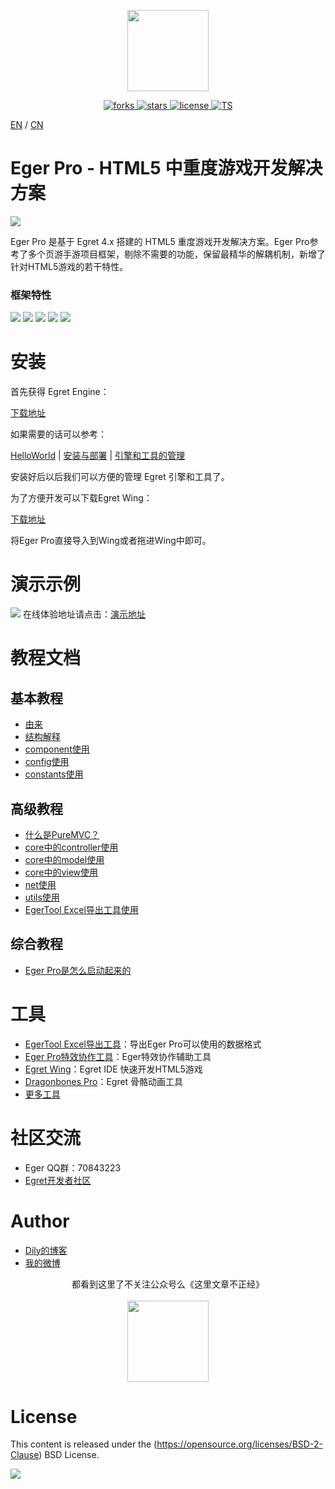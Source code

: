 <p align="center">
    <img src="./egerLogo.png"
         height="130">
</p>
<p align="center">
    <!--<a href="https://github.com/dily3825002/EgerPro/issues">
        <img src="https://img.shields.io/github/issues/dily3825002/EgerPro.svg"
             alt="issues">
    </a>-->
    <a href="https://github.com/dily3825002/EgerPro/network">
        <img src="https://img.shields.io/github/forks/dily3825002/EgerPro.svg"
             alt="forks">
    </a>
    <a href="https://github.com/dily3825002/EgerPro/stargazers">
        <img src="https://img.shields.io/github/stars/dily3825002/EgerPro.svg"
             alt="stars">
    </a>
    <a href="./LICENSE.md">
        <img src="https://img.shields.io/badge/license-New%20BSD-blue.svg"
             alt="license">
    </a>
    <a href="https://github.com/dily3825002/EgerPro">
        <img src="https://img.shields.io/badge/</>-TypeScript-brightgreen.svg"
             alt="TS">
    </a>
</p>

[EN](README.md) / [CN](README_CN.md)

# Eger Pro - HTML5 中重度游戏开发解决方案
![](http://badges.github.io/stability-badges/dist/stable.svg)

Eger Pro 是基于 Egret 4.x 搭建的 HTML5 重度游戏开发解决方案。Eger Pro参考了多个页游手游项目框架，剔除不需要的功能，保留最精华的解耦机制，新增了针对HTML5游戏的若干特性。

### 框架特性

![](https://img.shields.io/badge/PureMVC--brightgreen.svg)
![](https://img.shields.io/badge/EUI--yellow.svg)
![](https://img.shields.io/badge/商业级特效--orange.svg)
![](https://img.shields.io/badge/Excel数据导出--red.svg)
![](https://img.shields.io/badge/引入protobuf--blue.svg)

# 安装

首先获得 Egret Engine：

[下载地址](https://egret.com/products/engine.html)<br/>

如果需要的话可以参考：<br/>

[HelloWorld](http://developer.egret.com/cn/github/egret-docs/Engine2D/getStarted/helloWorld/index.html) |
[安装与部署](http://developer.egret.com/cn/github/egret-docs/Engine2D/projectConfig/installation/index.html) |
[引擎和工具的管理](http://developer.egret.com/cn/github/egret-docs/Engine2D/projectConfig/launcherManager/index.html)<br/>

安装好后以后我们可以方便的管理 Egret 引擎和工具了。

为了方便开发可以下载Egret Wing： 

[下载地址](https://egret.com/products/wing.html)<br/>

将Eger Pro直接导入到Wing或者拖进Wing中即可。

# 演示示例
![](./demoImg.jpg)
在线体验地址请点击：[演示地址](http://eger.sinaapp.com/code/egerpro/)<br/>

# 教程文档

## 基本教程

* [由来](http://bbs.egret.com/thread-13953-1-1.html)
* [结构解释](http://bbs.egret.com/forum.php?mod=viewthread&tid=13956&page=1&extra=#pid84088)
* [component使用](http://bbs.egret.com/forum.php?mod=viewthread&tid=13959&page=1&extra=#pid84115)
* [config使用](http://bbs.egret.com/thread-13961-1-1.html)
* [constants使用](http://bbs.egret.com/thread-13963-1-1.html)

## 高级教程

* [什么是PureMVC？](http://bbs.egret.com/thread-13967-1-1.html)
* [core中的controller使用](http://bbs.egret.com/forum.php?mod=viewthread&tid=13984&page=1&extra=#pid84300)
* [core中的model使用](http://bbs.egret.com/forum.php?mod=viewthread&tid=13986&page=1&extra=#pid84309)
* [core中的view使用](http://bbs.egret.com/forum.php?mod=viewthread&tid=13987&page=1&extra=#pid84310)
* [net使用](http://bbs.egret.com/forum.php?mod=viewthread&tid=14001&page=1&extra=#pid84446)
* [utils使用](http://bbs.egret.com/forum.php?mod=viewthread&tid=14002&page=1&extra=#pid84447)
* [EgerTool Excel导出工具使用](http://bbs.egret.com/forum.php?mod=viewthread&tid=14004&page=1&extra=#pid84450)

## 综合教程

* [Eger Pro是怎么启动起来的](http://bbs.egret.com/forum.php?mod=viewthread&tid=14005&page=1&extra=#pid84452)

# 工具

* [EgerTool Excel导出工具](http://bbs.egret.com/forum.php?mod=viewthread&tid=14004&page=1&extra=#pid84450)：导出Eger Pro可以使用的数据格式
* [Eger Pro特效协作工具](http://bbs.egret.com/thread-2267-1-1.html)：Eger特效协作辅助工具
* [Egret Wing](http://www.egret.com/products/wing.html)：Egret IDE 快速开发HTML5游戏
* [Dragonbones Pro](http://dragonbones.com/cn/index.html)：Egret 骨骼动画工具
* [更多工具](http://www.egret.com/products)

# 社区交流

* Eger QQ群：70843223
* [Egret开发者社区](http://bbs.egret.com)

# Author

* [Dily的博客](http://www.dilyblog.com/)<br />
* [我的微博](http://weibo.com/1856526021/profile?topnav=1&wvr=6)<br />
<p align="center">
都看到这里了不关注公众号么《这里文章不正经》<br/><br/>
    <img src="./wechat.jpg"
         height="130">
</p>

# License
This content is released under the (https://opensource.org/licenses/BSD-2-Clause) BSD License.

![](https://img.shields.io/badge/license-New%20BSD-blue.svg)
